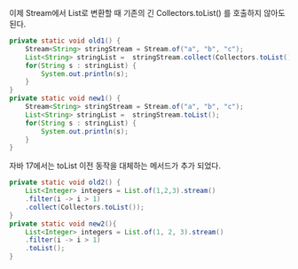이제 Stream에서 List로 변환할 때 기존의 긴 Collectors.toList() 를 호출하지 않아도 된다.
```java
private static void old1() {
    Stream<String> stringStream = Stream.of("a", "b", "c");
    List<String> stringList =  stringStream.collect(Collectors.toList());
    for(String s : stringList) {
        System.out.println(s);
    }
}
private static void new1() {
    Stream<String> stringStream = Stream.of("a", "b", "c");
    List<String> stringList =  stringStream.toList();
    for(String s : stringList) {
        System.out.println(s);
    }
}
```
자바 17에서는 toList 이전 동작을 대체하는 메서드가 추가 되었다.
```java
private static void old2() {
    List<Integer> integers = List.of(1,2,3).stream()
    .filter(i -> i > 1)
    .collect(Collectors.toList());
}
private static void new2(){
	List<Integer> integers = List.of(1, 2, 3).stream()
    .filter(i -> i > 1)
    .toList();
}
```
